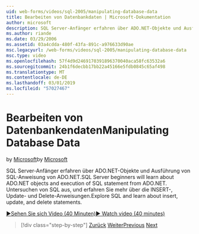 ```yaml
---
uid: web-forms/videos/sql-2005/manipulating-database-data
title: Bearbeiten von Datenbankdaten | Microsoft-Dokumentation
author: microsoft
description: SQL Server-Anfänger erfahren über ADO.NET-Objekte und Ausführung von SQL-Anweisung von ADO.NET. Untersuchen von SQL, und erfahren Sie mehr über die INSERT-, Update- und Delete-STA...
ms.author: riande
ms.date: 03/29/2006
ms.assetid: 03a4cdda-480f-43fa-891c-a976633d90ae
msc.legacyurl: /web-forms/videos/sql-2005/manipulating-database-data
msc.type: video
ms.openlocfilehash: 57f4d9d2469170391896370040aca58fc63532a6
ms.sourcegitcommit: 24b1f6decbb17bb22a45166e5fdb0845c65af498
ms.translationtype: MT
ms.contentlocale: de-DE
ms.lasthandoff: 03/01/2019
ms.locfileid: "57027467"
---
```

<a name="manipulating-database-data"></a><span data-ttu-id="ce627-104">Bearbeiten von Datenbankendaten</span><span class="sxs-lookup"><span data-stu-id="ce627-104">Manipulating Database Data</span></span>
====================
<span data-ttu-id="ce627-105">by [Microsoft](https://github.com/microsoft)</span><span class="sxs-lookup"><span data-stu-id="ce627-105">by [Microsoft](https://github.com/microsoft)</span></span>

<span data-ttu-id="ce627-106">SQL Server-Anfänger erfahren über ADO.NET-Objekte und Ausführung von SQL-Anweisung von ADO.NET.</span><span class="sxs-lookup"><span data-stu-id="ce627-106">SQL Server beginners will learn about ADO.NET objects and execution of SQL statement from ADO.NET.</span></span> <span data-ttu-id="ce627-107">Untersuchen von SQL aus, und erfahren Sie mehr über die INSERT-, Update- und Delete-Anweisungen.</span><span class="sxs-lookup"><span data-stu-id="ce627-107">Explore SQL and learn about insert, update, and delete statements.</span></span>

[<span data-ttu-id="ce627-108">&#9654;Sehen Sie sich Video (40 Minuten)</span><span class="sxs-lookup"><span data-stu-id="ce627-108">&#9654; Watch video (40 minutes)</span></span>](https://channel9.msdn.com/Blogs/ASP-NET-Site-Videos/manipulating-database-data)

> [!div class="step-by-step"]
> <span data-ttu-id="ce627-109">[Zurück](designing-relational-database-tables.md)
> [Weiter](more-structured-query-language.md)</span><span class="sxs-lookup"><span data-stu-id="ce627-109">[Previous](designing-relational-database-tables.md)
[Next](more-structured-query-language.md)</span></span>
